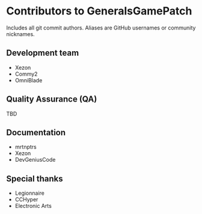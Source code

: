 # Contributors to GeneralsGamePatch
Includes all git commit authors. Aliases are GitHub usernames or community nicknames.

## Development team
* Xezon
* Commy2
* OmniBlade

## Quality Assurance (QA)
TBD

## Documentation
* mrtnptrs
* Xezon
* DevGeniusCode

## Special thanks
* Legionnaire
* CCHyper
* Electronic Arts
